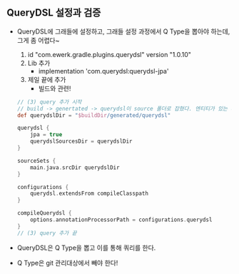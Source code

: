 ## QueryDSL 설정과 검증
- QueryDSL에 그래들에 설정하고, 그래들 설정 과정에서 Q Type을 뽑아야 하는데, 그게 좀 어렵다~
  1. id "com.ewerk.gradle.plugins.querydsl" version "1.0.10"
  2. Lib 추가
     - implementation 'com.querydsl:querydsl-jpa'  
  3. 제일 끝에 추가
     - 빌드와 관련!
       
  ```groovy
  // (3) query 추가 시작
  // build -> genertated -> querydsl이 source 폴더로 잡혔다. 엔티티가 있는 패키지를 그대로 Q 엔티티가 생긴다.
  def querydslDir = "$buildDir/generated/querydsl"
  
  querydsl {
      jpa = true
      querydslSourcesDir = querydslDir
  }
  
  sourceSets {
      main.java.srcDir querydslDir
  }
  
  configurations {
      querydsl.extendsFrom compileClasspath
  }
  
  compileQuerydsl {
      options.annotationProcessorPath = configurations.querydsl
  }
  // (3) query 추가 끝
  ```

- QueryDSL은 Q Type을 뽑고 이를 통해 쿼리를 한다.
- Q Type은 git 관리대상에서 빼야 한다!  
